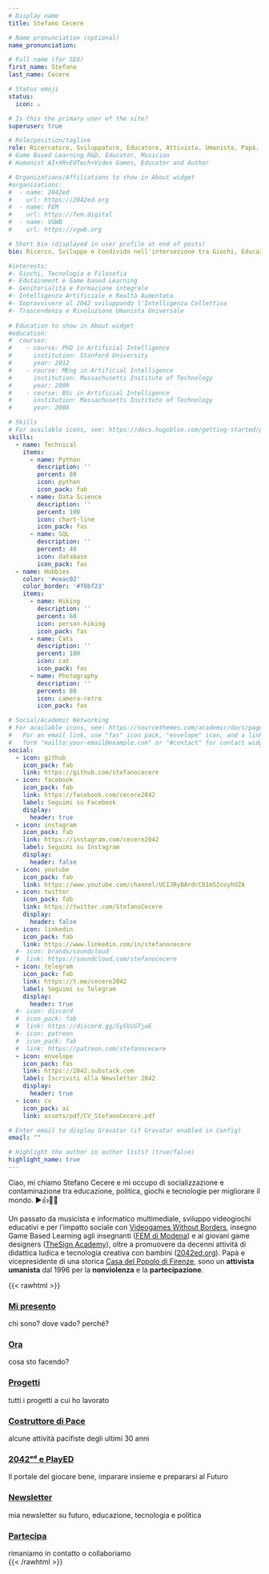 ```yaml
---
# Display name
title: Stefano Cecere

# Name pronunciation (optional)
name_pronunciation:

# Full name (for SEO)
first_name: Stefano
last_name: Cecere

# Status emoji
status:
  icon: ☕️

# Is this the primary user of the site?
superuser: true

# Role/position/tagline
role: Ricercatore, Sviluppatore, Educatore, Attivista, Umanista, Papà.
# Game Based Learning R&D, Educator, Musician
# Humanist AI+XR+EdTech+Video Games, Educator and Author

# Organizations/Affiliations to show in About widget
#organizations:
#  - name: 2042ed
#    url: https://2042ed.org
#  - name: FEM
#    url: https://fem.digital
#  - name: VGWB
#    url: https://vgwb.org

# Short bio (displayed in user profile at end of posts)
bio: Ricerco, Sviluppo e Condivido nell'intersezione tra Giochi, Educazione, Tecnologie Digitali, Creatività, Filosofia Umanista per una Politica Progressista 2050. E papà 2x

#interests:
#- Giochi, Tecnologia e Filosofia
#- Edutainment e Game based Learning
#- Genitorialità e Formazione integrale
#- Intelligenza Artificiale e Realtà Aumentata
#- Sopravvivere al 2042 sviluppando l'Intelligenza Collettiva
#- Trascendenza e Rivoluzione Umanista Universale
  
# Education to show in About widget
#education:
#  courses:
#    - course: PhD in Artificial Intelligence
#      institution: Stanford University
#      year: 2012
#    - course: MEng in Artificial Intelligence
#      institution: Massachusetts Institute of Technology
#      year: 2009
#    - course: BSc in Artificial Intelligence
#      institution: Massachusetts Institute of Technology
#      year: 2008

# Skills
# For available icons, see: https://docs.hugoblox.com/getting-started/page-builder/#icons
skills:
  - name: Technical
    items:
      - name: Python
        description: ''
        percent: 80
        icon: python
        icon_pack: fab
      - name: Data Science
        description: ''
        percent: 100
        icon: chart-line
        icon_pack: fas
      - name: SQL
        description: ''
        percent: 40
        icon: database
        icon_pack: fas
  - name: Hobbies
    color: '#eeac02'
    color_border: '#f0bf23'
    items:
      - name: Hiking
        description: ''
        percent: 60
        icon: person-hiking
        icon_pack: fas
      - name: Cats
        description: ''
        percent: 100
        icon: cat
        icon_pack: fas
      - name: Photography
        description: ''
        percent: 80
        icon: camera-retro
        icon_pack: fas

# Social/Academic Networking
# For available icons, see: https://sourcethemes.com/academic/docs/page-builder/#icons
#   For an email link, use "fas" icon pack, "envelope" icon, and a link in the
#   form "mailto:your-email@example.com" or "#contact" for contact widget.
social:
  - icon: github
    icon_pack: fab
    link: https://github.com/stefanocecere
  - icon: facebook
    icon_pack: fab
    link: https://facebook.com/cecere2042
    label: Seguimi su Facebook
    display:
      header: true
  - icon: instagram
    icon_pack: fab
    link: https://instagram.com/cecere2042
    label: Seguimi su Instagram
    display:
      header: false
  - icon: youtube
    icon_pack: fab
    link: https://www.youtube.com/channel/UCIJRyBArdrCb1m52coyhUZA
  - icon: twitter
    icon_pack: fab
    link: https://twitter.com/StefanoCecere
    display:
      header: false
  - icon: linkedin
    icon_pack: fab
    link: https://www.linkedin.com/in/stefanocecere
  #- icon: brands/soundcloud
  #  link: https://soundcloud.com/stefanocecere
  - icon: telegram
    icon_pack: fab
    link: https://t.me/cecere2042
    label: Seguimi su Telegram
    display:
      header: true
  #- icon: discord
  #  icon_pack: fab
  #  link: https://discord.gg/5y5VcGTjwE
  #- icon: patreon
  #  icon_pack: fab
  #  link: https://patreon.com/stefanocecere
  - icon: envelope
    icon_pack: fas
    link: https://2042.substack.com
    label: Iscriviti alla Newsletter 2042
    display:
      header: true
  - icon: cv
    icon_pack: ai
    link: assets/pdf/CV_StefanoCecere.pdf

# Enter email to display Gravatar (if Gravatar enabled in Config)
email: ""

# Highlight the author in author lists? (true/false)
highlight_name: true
---
```

Ciao, mi chiamo Stefano Cecere e mi occupo di socializzazione e contaminazione
tra educazione, politica, giochi e tecnologie per migliorare il mondo. ▶️👍🎲😊

Un passato da musicista e informatico multimediale, sviluppo videogiochi educativi e per l’impatto sociale con [Videogames Without Borders](https://vgwb.org), insegno Game Based Learning agli insegnanti ([FEM di Modena](https://fem.digital)) e ai giovani game designers ([TheSign Academy](https://thesign.academy/)), oltre a promuovere da decenni attività di didattica ludica e tecnologia creativa con bambini ([2042ed.org](https://2042ed.org)). Papà e vicepresidente di una storica [Casa del Popolo di Firenze](https://cdp.settignano.org), sono un **attivista umanista** dal 1996 per la **nonviolenza** e la **partecipazione**.

{{< rawhtml >}}
<div class="row">
<div class="col-md">
    <h3><a href="/about/">Mi presento</a></h3>
    chi sono? dove vado? perché?
    <h3><a href="/now">Ora</a></h3>
    cosa sto facendo?
    <h3><a href="/project">Progetti</a></h3>
    tutti i progetti a cui ho lavorato
    <h3><a href="/tag/pace/">Costruttore di Pace</a></h3>
    alcune attività pacifiste degli ultimi 30 anni
</div>
<div class="col-md">
    <h3><a href="https://2042ed.org">2042ᵉᵈ e PlayED</a></h3>
    Il portale del giocare bene, imparare insieme e prepararsi al Futuro
    <h3><a href="https://2042.substack.com">Newsletter</a></h3>
    mia newsletter su futuro, educazione, tecnologia e politica
    <h3><a href="/contact">Partecipa</a></h3>
    rimaniamo in contatto o collaboriamo
</div>
</div>
{{< /rawhtml >}}
